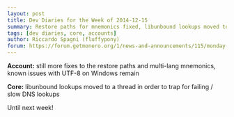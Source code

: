 ```yaml
---
layout: post
title: Dev Diaries for the Week of 2014-12-15
summary: Restore paths for mnemonics fixed, libunbound lookups moved to its own thread
tags: [dev diaries, core, accounts]
author: Riccardo Spagni (fluffypony)
forum: https://forum.getmonero.org/1/news-and-announcements/115/monday-monero-missives-21-december-15th-2014
---
```


**Account:** still more fixes to the restore paths and multi-lang mnemonics, known issues with UTF-8 on Windows remain

**Core:** libunbound lookups moved to a thread in order to trap for failing / slow DNS lookups

Until next week!